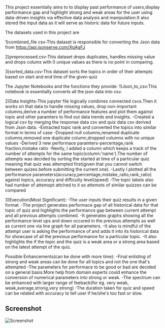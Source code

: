 This project essentially aims to to display past performance of users,display performance gap and highlight strong and weak areas for the user using data-driven insights via effective data analysis and manipulation.It also stored the input data as it will serve as historic data for future inputs.

The datasets used in this project are

1)combined_file csv-This dataset is responsible for converting the Json data from https://api.jsonserve.com/XgAgFJ

2)preprocessed.csv-This dataset drops duplicates, handles missing value and drops colums with 0 unique values as there is no point in comparing.

3)sorted_data.csv-This dataset sorts the topics in order of their attempts based on start and end time of the given quiz


The Jupyter Notebooks and the functions they provide:
1)Json_to_csv:This notebook is essentially converts all the json data into csv.

2)Data Insights-This jupyter file logically combines connected csvs.Then it works on that data to handle missing values, drop non-important columns,derive a number of performance features and plot them against topic and other paramters to find out data trends and insights.
-Created a logical csv by merging the response data csv and quiz data csv derived from Json data.
-Extracted topic rank and converted the topics into similar format in terms of case
-Dropped null columns,renamed duplicate columns,removed one duplicate column,dropped columns with no unique values
-Derived 3 new performace paramters-percentage,rank fraction,mistake ratio
-Nextly, I added a column which keeps a track of the number of attempts for the same topic(column:'name').The number of attempts was decided by sorting the started at time of a particular quiz meaning that quiz was attempted first(given that you cannot switch between quizes before submitting the current one).
-Lastly I plotted all the performance parameters(accuracy,percentage,mistake_ratio,rank_ratio) against topics, accuracy and difficulty level(speed)
-The topic labels also had number of attemopt  attched to it so attemots of similar quizzes can be compared


3)Execution(Most Significant):
-The user inputs their quiz results in a given format.
-The project generates performace gap of all historical data for that topic of quiz and highlights the performance gap between current attempt and all previous attempts combined.
-It generates graphs showing all the performance level ups and down occured in the previous attempts as well as current one via line graph for all parameters.
-It also is mindful of the attempt user is asking the performance of and adds it into its historical data for showcase of all the previous performance for a particular topic.
-It also highlights the if the topic and the quiz is a weak area or a strong area based on the latest attempt of the quiz.


Possible Enhancements(can be done with more time):
-Final enlisting of strong and weak areas can be done for all topics and not the one that's attempted
-The parameters for performace to be good or bad are decided on a general basis.More help from domain experts could enhance the conversion of numerical parameters into strong or weak.
-The spectrum can be enhanced with larger range of feeback(for eg. very weak, weak,average,strong,very strong)
-The duration taken for quiz and speed can be related with accuracy to tell user if he/she's too fast or slow.


## Screenshot

![Screenshot](assets/images/screenshot.png)
